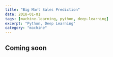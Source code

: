 ```yaml
---
title: "Big Mart Sales Prediction"
date: 2018-01-01
tags: [machine-learning, python, deep-learning]
excerpt: "Python, Deep Learning"
category: "machine"
---
```


## Coming soon
